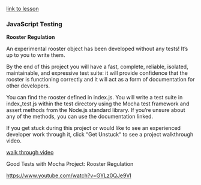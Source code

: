[link to lesson](https://www.codecademy.com/journeys/full-stack-engineer/paths/fscj-22-front-end-development/tracks/fscj-22-javascript-testing/modules/wdcp-22-write-good-tests-with-mocha-764e85ca-0abf-4da9-91a2-43f8d593eab8/projects/rooster-regulation
)

### JavaScript Testing

**Rooster Regulation**

An experimental rooster object has been developed without any tests! It’s up to you to write them.

By the end of this project you will have a fast, complete, reliable, isolated, maintainable, and expressive test suite: it will provide confidence that the rooster is functioning correctly and it will act as a form of documentation for other developers.

You can find the rooster defined in index.js. You will write a test suite in index_test.js within the test directory using the Mocha test framework and assert methods from the Node.js standard library. If you’re unsure about any of the methods, you can use the documentation linked.

If you get stuck during this project or would like to see an experienced developer work through it, click “Get Unstuck“ to see a project walkthrough video.

[walk through video](https://www.youtube.com/watch?v=GYLz0QJe9VI)

Good Tests with Mocha Project: Rooster Regulation

https://www.youtube.com/watch?v=GYLz0QJe9VI
